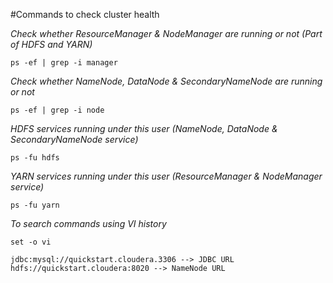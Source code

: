 #Commands to check cluster health

*Check whether ResourceManager & NodeManager are running or not (Part of HDFS and YARN)*
```
ps -ef | grep -i manager
```
*Check whether NameNode, DataNode & SecondaryNameNode  are running or not*
```
ps -ef | grep -i node
```
*HDFS services running under this user (NameNode, DataNode & SecondaryNameNode service)*
```
ps -fu hdfs
```
*YARN services running under this user (ResourceManager & NodeManager service)*
```
ps -fu yarn
```
*To search commands using VI history*
```
set -o vi
```
```
jdbc:mysql://quickstart.cloudera.3306 --> JDBC URL
hdfs://quickstart.cloudera:8020 --> NameNode URL
```
